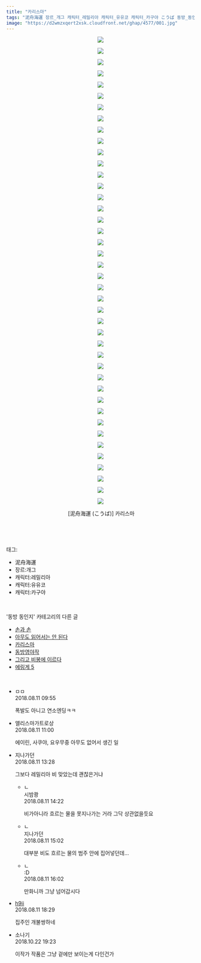 ```yaml
---
title: "카리스마"
tags: "泥舟海運 장르_개그 캐릭터_레밀리아 캐릭터_유유코 캐릭터_카구야 こうば 동방_동인지"
image: "https://d2wmzxqert2xsk.cloudfront.net/ghap/4577/001.jpg"
---
```

<div class="article">
<p style="text-align: center; clear: none; float: none;"><img src="{{ site.imgserver11 }}/ghap/4577/001.jpg"/></p>
<p style="text-align: center; clear: none; float: none;"><img src="{{ site.imgserver11 }}/ghap/4577/002.jpg"/></p>
<p style="text-align: center; clear: none; float: none;"><img src="{{ site.imgserver11 }}/ghap/4577/003.jpg"/></p>
<p style="text-align: center; clear: none; float: none;"><img src="{{ site.imgserver11 }}/ghap/4577/004.jpg"/></p>
<p style="text-align: center; clear: none; float: none;"><img src="{{ site.imgserver11 }}/ghap/4577/005.jpg"/></p>
<p style="text-align: center; clear: none; float: none;"><img src="{{ site.imgserver11 }}/ghap/4577/006.jpg"/></p>
<p style="text-align: center; clear: none; float: none;"><img src="{{ site.imgserver11 }}/ghap/4577/007.jpg"/></p>
<p style="text-align: center; clear: none; float: none;"><img src="{{ site.imgserver11 }}/ghap/4577/008.jpg"/></p>
<p style="text-align: center; clear: none; float: none;"><img src="{{ site.imgserver11 }}/ghap/4577/009.jpg"/></p>
<p style="text-align: center; clear: none; float: none;"><img src="{{ site.imgserver11 }}/ghap/4577/010.jpg"/></p>
<p style="text-align: center; clear: none; float: none;"><img src="{{ site.imgserver11 }}/ghap/4577/011.jpg"/></p>
<p style="text-align: center; clear: none; float: none;"><img src="{{ site.imgserver11 }}/ghap/4577/012.jpg"/></p>
<p style="text-align: center; clear: none; float: none;"><img src="{{ site.imgserver11 }}/ghap/4577/013.jpg"/></p>
<p style="text-align: center; clear: none; float: none;"><img src="{{ site.imgserver11 }}/ghap/4577/014.jpg"/></p>
<p style="text-align: center; clear: none; float: none;"><img src="{{ site.imgserver11 }}/ghap/4577/015.jpg"/></p>
<p style="text-align: center; clear: none; float: none;"><img src="{{ site.imgserver11 }}/ghap/4577/016.jpg"/></p>
<p style="text-align: center; clear: none; float: none;"><img src="{{ site.imgserver11 }}/ghap/4577/017.jpg"/></p>
<p style="text-align: center; clear: none; float: none;"><img src="{{ site.imgserver11 }}/ghap/4577/018.jpg"/></p>
<p style="text-align: center; clear: none; float: none;"><img src="{{ site.imgserver11 }}/ghap/4577/019.jpg"/></p>
<p style="text-align: center; clear: none; float: none;"><img src="{{ site.imgserver11 }}/ghap/4577/020.jpg"/></p>
<p style="text-align: center; clear: none; float: none;"><img src="{{ site.imgserver11 }}/ghap/4577/021.jpg"/></p>
<p style="text-align: center; clear: none; float: none;"><img src="{{ site.imgserver11 }}/ghap/4577/022.jpg"/></p>
<p style="text-align: center; clear: none; float: none;"><img src="{{ site.imgserver11 }}/ghap/4577/023.jpg"/></p>
<p style="text-align: center; clear: none; float: none;"><img src="{{ site.imgserver11 }}/ghap/4577/024.jpg"/></p>
<p style="text-align: center; clear: none; float: none;"><img src="{{ site.imgserver11 }}/ghap/4577/025.jpg"/></p>
<p style="text-align: center; clear: none; float: none;"><img src="{{ site.imgserver11 }}/ghap/4577/026.jpg"/></p>
<p style="text-align: center; clear: none; float: none;"><img src="{{ site.imgserver11 }}/ghap/4577/027.jpg"/></p>
<p style="text-align: center; clear: none; float: none;"><img src="{{ site.imgserver11 }}/ghap/4577/028.jpg"/></p>
<p style="text-align: center; clear: none; float: none;"><img src="{{ site.imgserver11 }}/ghap/4577/029.jpg"/></p>
<p style="text-align: center; clear: none; float: none;"><img src="{{ site.imgserver11 }}/ghap/4577/030.jpg"/></p>
<p style="text-align: center; clear: none; float: none;"><img src="{{ site.imgserver11 }}/ghap/4577/031.jpg"/></p>
<p style="text-align: center; clear: none; float: none;"><img src="{{ site.imgserver11 }}/ghap/4577/032.jpg"/></p>
<p style="text-align: center; clear: none; float: none;"><img src="{{ site.imgserver11 }}/ghap/4577/033.jpg"/></p>
<p style="text-align: center; clear: none; float: none;"><img src="{{ site.imgserver11 }}/ghap/4577/034.jpg"/></p>
<p style="text-align: center; clear: none; float: none;"><img src="{{ site.imgserver11 }}/ghap/4577/035.jpg"/></p>
<p style="text-align: center; clear: none; float: none;"><img src="{{ site.imgserver11 }}/ghap/4577/036.jpg"/></p>
<p style="text-align: center; clear: none; float: none;"><img src="{{ site.imgserver11 }}/ghap/4577/037.jpg"/></p>
<p style="text-align: center; clear: none; float: none;"><img src="{{ site.imgserver11 }}/ghap/4577/038.jpg"/></p>
<p style="text-align: center; clear: none; float: none;"><img src="{{ site.imgserver11 }}/ghap/4577/039.jpg"/></p>
<p style="text-align: center; clear: none; float: none;"><img src="{{ site.imgserver11 }}/ghap/4577/040.jpg"/></p>
<p style="text-align: center; clear: none; float: none;"><img src="{{ site.imgserver11 }}/ghap/4577/041.jpg"/></p>
<p style="text-align: center; clear: none; float: none;"><img src="{{ site.imgserver11 }}/ghap/4577/042.jpg"/></p>
<p style="text-align: center; clear: none; float: none;"> [泥舟海運 (こうば)] 카리스마</p>
<p><br/></p>
</div><br/>
<div class="tagTrail">
<p>태그: </p>
<ul>
<li>泥舟海運</li>
<li>장르:개그</li>
<li>캐릭터:레밀리아</li>
<li>캐릭터:유유코</li>
<li>캐릭터:카구야</li>
</ul>
</div><br/>
<div class="another">
<p>'동방 동인지' 카테고리의 다른 글</p>
<ul>
<li><a href="/ghap_4579">손과 손</a></li>
<li><a href="/ghap_4578">아무도 읽어서는 안 된다</a></li>
<li><a href="/ghap_4577">카리스마</a></li>
<li><a href="/ghap_4576">동방영야작</a></li>
<li><a href="/ghap_4573">그리고 비봉에 이르다</a></li>
<li><a href="/ghap_4572">에링게 5</a></li>
</ul>
</div><br/>
<div class="cb_module cb_fluid">
<div class="cb_wrt cb_profile">
<div class="comment">
<ul>
<li class="cb_thumb_off" id="comment15305845">
<div class="cb_comment_area">
<div class="cb_info_area">
<div class="cb_section">
<span class="cb_nick_name">ㅁㅁ</span>
</div>
<div class="cb_section">
<span class="cb_date">2018.08.11 09:55 </span>
</div>
</div>
<div class="cb_dsc_comment">
<p class="cb_dsc">
											폭발도 아니고 연소엔딩ㅋㅋ
										</p>
</div>
</div></li>
<li class="cb_thumb_off" id="comment15305877">
<div class="cb_comment_area">
<div class="cb_info_area">
<div class="cb_section">
<span class="cb_nick_name">앨리스마가트로상</span>
</div>
<div class="cb_section">
<span class="cb_date">2018.08.11 11:00 </span>
</div>
</div>
<div class="cb_dsc_comment">
<p class="cb_dsc">
											에이린, 사쿠야, 요우무중 아무도 없어서 생긴 일
										</p>
</div>
</div></li>
<li class="cb_thumb_off" id="comment15305948">
<div class="cb_comment_area">
<div class="cb_info_area">
<div class="cb_section">
<span class="cb_nick_name">지나가던</span>
</div>
<div class="cb_section">
<span class="cb_date">2018.08.11 13:28 </span>
</div>
</div>
<div class="cb_dsc_comment">
<p class="cb_dsc">
											그보다 레밀리아 비 맞았는데 괜찮은거냐
										</p>
</div>
<ul>
<li class="cb_thumb_off" id="comment15305978">
<span class="cb_bu_subnode">ㄴ</span>
<div class="cb_comment_area">
<div class="cb_info_area">
<div class="cb_section">
<span class="cb_nick_name">시밤쾅</span>
</div>
<div class="cb_section">
<span class="cb_date">2018.08.11 14:22 </span>
</div>
</div>
<div class="cb_dsc_comment">
<p class="cb_dsc">
																비가아니라 흐르는 물을 못지나가는 거라 그닥 상관없을듯요
															</p>
</div>
</div>
</li>
<li class="cb_thumb_off" id="comment15305997">
<span class="cb_bu_subnode">ㄴ</span>
<div class="cb_comment_area">
<div class="cb_info_area">
<div class="cb_section">
<span class="cb_nick_name">지나가던</span>
</div>
<div class="cb_section">
<span class="cb_date">2018.08.11 15:02 </span>
</div>
</div>
<div class="cb_dsc_comment">
<p class="cb_dsc">
																대부분 비도 흐르는 물의 범주 안에 집어넣던데...
															</p>
</div>
</div>
</li>
<li class="cb_thumb_off" id="comment15306030">
<span class="cb_bu_subnode">ㄴ</span>
<div class="cb_comment_area">
<div class="cb_info_area">
<div class="cb_section">
<span class="cb_nick_name">:D</span>
</div>
<div class="cb_section">
<span class="cb_date">2018.08.11 16:02 </span>
</div>
</div>
<div class="cb_dsc_comment">
<p class="cb_dsc">
																만화니까  그냥 넘어갑시다
															</p>
</div>
</div>
</li>
</ul>
</div></li>
<li class="cb_thumb_off" id="comment15306096">
<div class="cb_comment_area">
<div class="cb_info_area">
<div class="cb_section">
<span class="cb_nick_name"> <a href="http://u8899988999" onclick="return openLinkInNewWindow(this)">h9ii</a></span>
</div>
<div class="cb_section">
<span class="cb_date">2018.08.11 18:29 </span>
</div>
</div>
<div class="cb_dsc_comment">
<p class="cb_dsc">
											집주인 개불쌍하네
										</p>
</div>
</div></li>
<li class="cb_thumb_off" id="comment15359795">
<div class="cb_comment_area">
<div class="cb_info_area">
<div class="cb_section">
<span class="cb_nick_name">소나기</span>
</div>
<div class="cb_section">
<span class="cb_date">2018.10.22 19:23 </span>
</div>
</div>
<div class="cb_dsc_comment">
<p class="cb_dsc">
											이작가 작품은 그냥 겉에만 보이는게 다인건가
										</p>
</div>
</div></li>
</ul>
</div>
</div><!-- commentList close -->
</div><br/>
